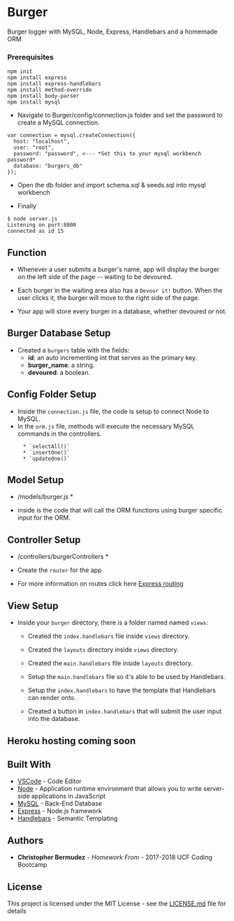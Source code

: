 # Burger
Burger logger with MySQL, Node, Express, Handlebars and a homemade ORM


### Prerequisites

```
npm init
npm install express
npm install express-handlebars
npm install method-override
npm install body-parser
npm install mysql
```

- Navigate to Burger/config/connection.js folder and set the password to create a MySQL connection. 

```
var connection = mysql.createConnection({
  host: "localhost",
  user: "root",
  password: "password", <--- *Set this to your mysql workbench password* 
  database: "burgers_db"
});
```

- Open the db folder and import schema.sql & seeds.sql into mysql workbench

- Finally 

```
$ node server.js
Listening on port:8000
connected as id 15
```
## Function

- Whenever a user submits a burger's name, app will display the burger on the left side of the page -- waiting to be devoured.

- Each burger in the waiting area also has a `Devour it!` button. When the user clicks it, the burger will move to the right side of the page.

- Your app will store every burger in a database, whether devoured or not.

## Burger Database Setup

   * Created a `burgers` table with the fields:
     * **id**: an auto incrementing int that serves as the primary key.
     * **burger_name**: a string.
     * **devoured**: a boolean.
 
 
## Config Folder Setup

- Inside the `connection.js` file, the code is setup to connect Node to MySQL.
- In the `orm.js` file,  methods will execute the necessary MySQL commands in the controllers. 

```
     * `selectAll()` 
     * `insertOne()` 
     * `updateOne()` 
```
 
## Model Setup

* /models/burger.js *
- inside is the code that will call the ORM functions using burger specific input for the ORM.

## Controller Setup

* /controllers/burgerControllers *
- Create the `router` for the app

- For more information on routes click here [Express routing](https://expressjs.com/en/guide/routing.html)

## View Setup

- Inside your `burger` directory, there is a folder named named `views`:

     * Created the `index.handlebars` file inside `views` directory.

     * Created the `layouts` directory inside `views` directory.

     * Created the `main.handlebars` file inside `layouts` directory.

     * Setup the `main.handlebars` file so it's able to be used by Handlebars.

     * Setup the `index.handlebars` to have the template that Handlebars can render onto.

     * Created a button in `index.handlebars` that will submit the user input into the database.
     
## Heroku hosting coming soon
     
## Built With

* [VSCode](http://www.dropwizard.io/1.0.2/docs/) - Code Editor
* [Node](https://nodejs.org/en/) - Application runtime environment that allows you to write server-side applications in JavaScript
* [MySQL](https://www.mysql.com/products/workbench/) - Back-End Database
* [Express](https://expressjs.com/) - Node.js framework
* [Handlebars](https://handlebarsjs.com/) - Semantic Templating

## Authors

* **Christopher Bermudez** - *Homework From* - 2017-2018 UCF Coding Bootcamp

## License

This project is licensed under the MIT License - see the [LICENSE.md](LICENSE.md) file for details


